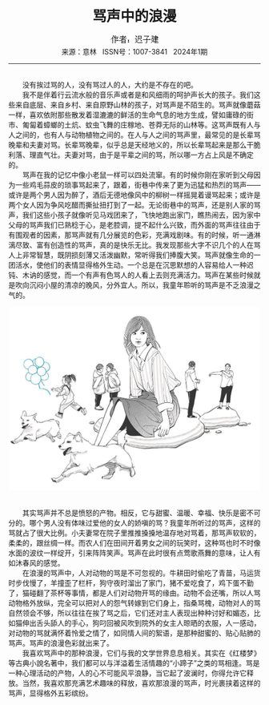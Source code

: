 # <center>骂声中的浪漫</center>

<div align=center><img src="https://raw.githubusercontent.com/leaguecn/magazines/main/img_authors/%25d7%25f7%25d5%25df%25a3%25ba%25b3%25d9%25d7%25d3%25bd%25a8.jpg"></div>

<center>来源：意林   ISSN号：1007-3841   2024年1期</center>

* * *

<br>　　没有挨过骂的人，没有骂过人的人，大约是不存在的吧。  
　　我不是伴着行云流水般的音乐声或者是和风细雨的呵护声长大的孩子。我们这些来自底层、来自乡村、来自原野山林的孩子，对骂声是不陌生的。骂声就像蘑菇一样，喜欢依附那些散发着湿漉漉的鲜活的生命气息的地方生成，譬如庸碌的街市、匍匐着蟑螂的土炕、蚊虫飞舞的庄稼地、苍莽无际的山林等。这骂声既有人与人之间的，也有人与动物植物之间的。在人与人之间的骂声里，最常见的是长辈骂晚辈和夫妻对骂。长辈骂晚辈，似乎总是天经地义的，所以长辈骂起来是那么干脆利落、理直气壮。夫妻对骂，由于是平辈之间的骂，所以哪一方占上风是不确定的。  
　　骂声在我的记忆中像小老鼠一样可以四处流窜。有的时候你刚在家听到父母因为一些鸡毛蒜皮的琐事骂起来了，跟着，街巷中传来了更为迅猛和热烈的骂声——或许是两个男人因为醉了，酒后无德地像风中的柳树一样摇晃着谩骂起来；或许是两个女人因为争风吃醋而撕扯扭打到了一起。无论街巷中的骂声，还是别人家的骂声，我们这些小孩子就像听见马戏团来了，飞快地跑出家门，瞧热闹去，因为家中父母的骂声我们已熟稔于心，是老腔调，提不起什么兴致，而外面的骂声往往由于有围观者的因素，那骂声就有几分展览的色彩，充满戏剧味。有的时候，听一通淋漓尽致、富有创造性的骂声，真的是快乐无比。我发现那些大字不识几个的人在骂人上非常智慧，既阴损刻薄又活泼幽默，常听得我们捧腹大笑。骂声就像生命的一团活水，使他们的表情显得格外生动。一个总是在沉思默想的人容易给人一种迟钝、木讷的感觉，而一个有声有色骂人的人看上去则充满活力。骂声在某些时候就是吹向沉闷小屋的清凉的晚风，分外宜人。所以，我童年聆听的骂声是不乏浪漫之气的。

![](https://raw.githubusercontent.com/leaguecn/magazines/main/img/yili20240145-1-l.jpg)

  
<br>　　其实骂声并不总是愤怒的产物。相反，它与甜蜜、温暖、幸福、快乐是密不可分的。哪个男人没有体味过爱他的女人的娇嗔的骂？我童年所听过的骂声，这样的骂就占了很大比例。小夫妻常在院子里推推搡搡地温存地对骂着，那骂声软软的，柔柔的，跟丝绸一样。而农人们在田间开着男女之间的玩笑时，这种骂也时不时像水面的波纹一样绽开，引来阵阵笑声。骂声在此时很有点莺歌燕舞的意味，让人有如沐春风的感觉。  
　　在浪漫的骂声中，人对动物的骂是不可忽视的。牛耕田时偷吃了青苗，马运货时步伐慢了，羊撞歪了栏杆，狗守夜时溜出了家门，猪不爱吃食了，鸡下蛋不勤了，猫碰翻了茶杯等事情，都是人们对动物开骂的缘由。动物不会还嘴，所以人骂动物格外放纵，完全可以把对人的怨气转嫁到它们身上，指桑骂槐，动物对人的骂自然领会不够，所以往往在挨了骂之后，它们还对主人表现出种种讨好和媚态，比如猫伸出舌头舔人的手心，狗叼回被风吹到院外的女主人晾晒的衣服，人一感动，对动物的骂就满怀着怜爱之情了，如同情人间的絮语，是那种甜蜜的、贴心贴肺的骂声。骂声的浪漫色彩就出来了。  
　　我喜欢骂声中的那种浪漫，它们与我的文学世界息息相关。其实在《红楼梦》等古典小說名著中，我们都可以与洋溢着生活情趣的“小蹄子”之类的骂相逢。骂是一种心理活动的产物，人的心不可能风平浪静，当它起了波澜时，你得允许它释放。当然，我喜欢那充满艺术趣味的释放，喜欢那浪漫的骂声，时光裹挟着这样的骂声，显得格外五彩缤纷。
